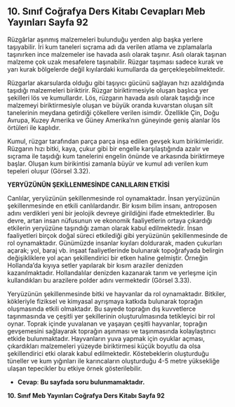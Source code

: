 ## 10. Sınıf Coğrafya Ders Kitabı Cevapları Meb Yayınları Sayfa 92

Rüzgârlar aşınmış malzemeleri bulunduğu yerden alıp başka yerlere taşıyabilir. İri kum taneleri sıçrama adı da verilen atlama ve zıplamalarla taşınırken ince malzemeler ise havada asılı olarak taşınır. Asılı olarak taşınan malzeme çok uzak mesafelere taşınabilir. Rüzgar taşıması sadece kurak ve yarı kurak bölgelerde değil kıyılardaki kumullarda da gerçekleşebilmektedir.

Rüzgarlar akarsularda olduğu gibi taşıyıcı gücünü sağlayan hızı azaldığında taşıdığı malzemeleri biriktirir. Rüzgar biriktirmesiyle oluşan başlıca yer şekilleri lös ve kumullardır. Lös, rüzgarın havada asılı olarak taşıdığı ince malzemeyi biriktirmesiyle oluşan ve büyük oranda kuvarstan oluşan silt tanelerinin meydana getirdiği çökellere verilen isimdir. Özellikle Çin, Doğu Avrupa, Kuzey Amerika ve Güney Amerika’nın güneyinde geniş alanlar lös örtüleri ile kaplıdır.

Kumul, rüzgar tarafından parça parça inşa edilen gevşek kum birikimleridir. Rüzgarın hızı bitki, kaya, çukur gibi bir engelle karşılaştığında azalır ve sıçrama ile taşıdığı kum tanelerini engelin önünde ve arkasında biriktirmeye başlar. Oluşan kum birikintisi zamanla büyür ve kumul adı verilen kum tepeleri oluşur (Görsel 3.32).

**YERYÜZÜNÜN ŞEKİLLENMESİNDE CANLILARIN ETKİSİ**

Canlılar, yeryüzünün şekillenmesinde rol oynamaktadır. İnsan yeryüzünün şekillenmesinde en etkili canlılardandır. Bir kısım bilim insanı, antroposen adını verdikleri yeni bir jeolojik devreye girildiğini ifade etmektedirler. Bu devre, artan insan nüfusunun ve ekonomik faaliyetlerin ortaya çıkardığı etkilerin yeryüzüne taşındığı zaman olarak kabul edilmektedir. İnsan faaliyetleri birçok doğal süreci etkilediği gibi yeryüzünün şekillenmesinde de rol oynamaktadır. Günümüzde insanlar kıyıları doldurarak, maden çukurları açarak; yol, baraj vb. inşaat faaliyetlerinde bulunarak topoğrafyada belirgin değişikliklere yol açan şekillendirici bir etken haline gelmiştir. Örneğin Hollanda’da kıyıya setler yapılarak bir kısım araziler denizden kazanılmaktadır. Hollandalılar denizden kazanarak tarım ve yerleşme için kullandıkları bu arazilere polder adını vermektedir (Görsel 3.33).

Yeryüzünün şekillenmesinde bitki ve hayvanlar da rol oynamaktadır. Bitkiler, kökleriyle fiziksel ve kimyasal ayrışmaya katkıda bulunarak toprağın oluşmasında etkili olmaktadır. Bu sayede toprağın dış kuvvetlerce taşınmasında ve çeşitli yer şekillerinin oluşturulmasında tetikleyici bir rol oynar. Toprak içinde yuvalanan ve yaşayan çeşitli hayvanlar, toprağın gevşemesini sağlayarak toprağın aşınması ve taşınmasında kolaylaştırıcı etkide bulunmaktadır. Hayvanların yuva yapmak için oyuklar açması, çıkardıkları malzemeleri yüzeyde biriktirmesi küçük boyutlu da olsa şekillendirici etki olarak kabul edilmektedir. Köstebeklerin oluşturduğu tüneller ve kum yığınları ile karıncaların oluşturduğu 4-5 metre yüksekliğe ulaşan tepecikler bu etkiye örnek gösterilebilir.

* **Cevap**: **Bu sayfada soru bulunmamaktadır.**

**10. Sınıf Meb Yayınları Coğrafya Ders Kitabı Sayfa 92**